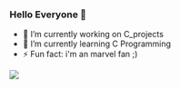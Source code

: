 ### Hello Everyone 👋


- 🔭 I’m currently working on C_projects
- 🌱 I’m currently learning C Programming
- ⚡ Fun fact: i'm an marvel fan ;) 
<img src="https://github-readme-stats.vercel.app/api?username=KD-ayoub&&show_icons=true&title_color=ffffff&icon_color=bb2acf&text_color=daf7dc&bg_color=151515">
